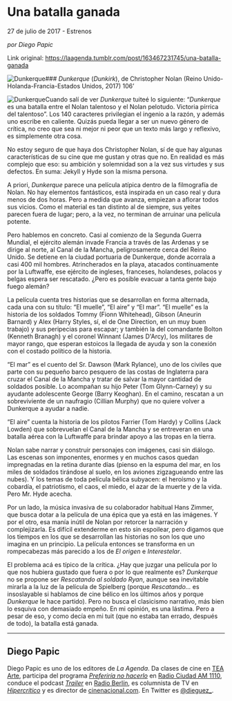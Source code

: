 # Una batalla ganada



27 de julio de 2017 - Estrenos

_por Diego Papic_

Link original: https://laagenda.tumblr.com/post/163467231745/una-batalla-ganada

![Dunkerque](https://64.media.tumblr.com/dbcfc88cff0108ebf81e014e4209c5fc/tumblr_inline_pk03bzDpBG1t6q87u_500.jpg)### *Dunkerque* (*Dunkirk*), de Christopher Nolan (Reino Unido-Holanda-Francia-Estados Unidos, 2017) 106’

![Dunkerque](https://64.media.tumblr.com/dbcfc88cff0108ebf81e014e4209c5fc/tumblr_inline_pk03bzDpBG1t6q87u_400.jpg)Cuando salí de ver *Dunkerque* tuiteé lo siguiente: “*Dunkerque* es una batalla entre el Nolan talentoso y el Nolan pelotudo. Victoria pírrica del talentoso”. Los 140 caracteres privilegian el ingenio a la razón, y además uno escribe en caliente. Quizás pueda llegar a ser un nuevo género de crítica, no creo que sea ni mejor ni peor que un texto más largo y reflexivo, es simplemente otra cosa.

No estoy seguro de que haya dos Christopher Nolan, sí de que hay algunas características de su cine que me gustan y otras que no. En realidad es más complejo que eso: su ambición y solemnidad son a la vez sus virtudes y sus defectos. En suma: Jekyll y Hyde son la misma persona.

A priori, *Dunkerque* parece una película atípica dentro de la filmografía de Nolan. No hay elementos fantásticos, está inspirada en un caso real y dura menos de dos horas. Pero a medida que avanza, empiezan a aflorar todos sus vicios. Como el material es tan distinto al de siempre, sus yeites parecen fuera de lugar; pero, a la vez, no terminan de arruinar una película potente.

Pero hablemos en concreto. Casi al comienzo de la Segunda Guerra Mundial, el ejército alemán invade Francia a través de las Ardenas y se dirige al norte, al Canal de la Mancha, peligrosamente cerca del Reino Unido. Se detiene en la ciudad portuaria de Dunkerque, donde acorrala a casi 400 mil hombres. Atrincherados en la playa, atacados contínuamente por la Luftwaffe, ese ejército de ingleses, franceses, holandeses, polacos y belgas espera ser rescatado. ¿Pero es posible evacuar a tanta gente bajo fuego alemán?

La película cuenta tres historias que se desarrollan en forma alternada, cada una con su título: “El muelle”, “El aire” y “El mar”. “El muelle” es la historia de los soldados Tommy (Fionn Whitehead), Gibson (Aneurin Barnard) y Alex (Harry Styles, sí, el de One Direction, en un muy buen trabajo) y sus peripecias para escapar; y también la del comandante Bolton (Kenneth Branagh) y el coronel Winnant (James D'Arcy), los militares de mayor rango, que esperan estoicos la llegada de ayuda y son la conexión con el costado político de la historia.

“El mar” es el cuento del Sr. Dawson (Mark Rylance), uno de los civiles que parte con su pequeño barco pesquero de las costas de Inglaterra para cruzar el Canal de la Mancha y tratar de salvar la mayor cantidad de soldados posible. Lo acompañan su hijo Peter (Tom Glynn-Carney) y su ayudante adolescente George (Barry Keoghan). En el camino, rescatan a un sobreviviente de un naufragio (Cillian Murphy) que no quiere volver a Dunkerque a ayudar a nadie.

“El aire” cuenta la historia de los pilotos Farrier (Tom Hardy) y Collins (Jack Lowden) que sobrevuelan el Canal de la Mancha y se entreveran en una batalla aérea con la Luftwaffe para brindar apoyo a las tropas en la tierra.

Nolan sabe narrar y construir personajes con imágenes, casi sin diálogo. Las escenas son imponentes, enormes y en muchos casos quedan impregnadas en la retina durante días (pienso en la espuma del mar, en los miles de soldados tirándose al suelo, en los aviones zigzagueando entre las nubes). Y los temas de toda película bélica subyacen: el heroísmo y la cobardía, el patriotismo, el caos, el miedo, el azar de la muerte y de la vida. Pero Mr. Hyde acecha.

Por un lado, la música invasiva de su colaborador habitual Hans Zimmer, que busca dotar a la película de una épica que ya está en las imágenes. Y por el otro, esa manía inútil de Nolan por retorcer la narración y complejizarla. Es difícil extenderme en esto sin espoilear, pero digamos que los tiempos en los que se desarrollan las historias no son los que uno imagina en un principio. La película entonces se transforma en un rompecabezas más parecido a los de *El origen* e *Interestelar*.

El problema acá es típico de la crítica. ¿Hay que juzgar una película por lo que nos hubiera gustado que fuera o por lo que realmente es? *Dunkerque* no se propone ser *Rescatando al soldado Ryan*, aunque sea inevitable mirarla a la luz de la película de Spielberg (porque *Rescatando…* es insoslayable si hablamos de cine bélico en los últimos años y porque *Dunkerque* le hace partido). Pero no busca el clasicismo narrativo, más bien lo esquiva con demasiado empeño. En mi opinión, es una lástima. Pero a pesar de eso, y como decía en mi tuit (que no estaba tan errado, después de todo), la batalla está ganada.

  




---

 Diego Papic
------------

 Diego Papic es uno de los editores de *La Agenda*. Da clases de cine en [TEA Arte](http://tea-arte.com.ar/), participa del programa *[Preferiría no hacerlo](http://preferiria-no-hacerlo.tumblr.com/)* en [Radio Ciudad AM 1110](http://www.buenosaires.gob.ar/radiociudad), conduce el podcast *[Trailer](http://www.radioberlin.com.ar/programas/trailer)* en [Radio Berlín](http://www.radioberlin.com.ar/), es columnista de TV en *[Hipercrítico](http://hipercritico.com/)* y es director de [cinenacional.com](http://www.cinenacional.com/). En Twitter es [@dieguez\_](https://twitter.com/dieguez_). 

